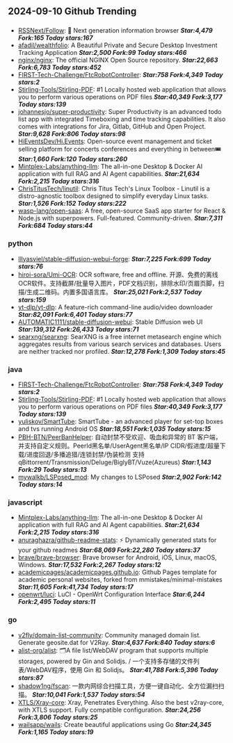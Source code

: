 ## 2024-09-10 Github Trending

### 
* [RSSNext/Follow](https://github.com/RSSNext/Follow): 🧡 Next generation information browser ***Star:4,479 Fork:165 Today stars:167***
* [afadil/wealthfolio](https://github.com/afadil/wealthfolio): A Beautiful Private and Secure Desktop Investment Tracking Application ***Star:2,500 Fork:99 Today stars:466***
* [nginx/nginx](https://github.com/nginx/nginx): The official NGINX Open Source repository. ***Star:22,663 Fork:6,783 Today stars:452***
* [FIRST-Tech-Challenge/FtcRobotController](https://github.com/FIRST-Tech-Challenge/FtcRobotController):  ***Star:758 Fork:4,349 Today stars:2***
* [Stirling-Tools/Stirling-PDF](https://github.com/Stirling-Tools/Stirling-PDF): #1 Locally hosted web application that allows you to perform various operations on PDF files ***Star:40,349 Fork:3,177 Today stars:139***
* [johannesjo/super-productivity](https://github.com/johannesjo/super-productivity): Super Productivity is an advanced todo list app with integrated Timeboxing and time tracking capabilities. It also comes with integrations for Jira, Gitlab, GitHub and Open Project. ***Star:9,628 Fork:806 Today stars:98***
* [HiEventsDev/Hi.Events](https://github.com/HiEventsDev/Hi.Events): Open-source event management and ticket selling platform for concerts conferences and everything in between🎟️ ***Star:1,660 Fork:120 Today stars:260***
* [Mintplex-Labs/anything-llm](https://github.com/Mintplex-Labs/anything-llm): The all-in-one Desktop & Docker AI application with full RAG and AI Agent capabilities. ***Star:21,634 Fork:2,215 Today stars:316***
* [ChrisTitusTech/linutil](https://github.com/ChrisTitusTech/linutil): Chris Titus Tech's Linux Toolbox - Linutil is a distro-agnostic toolbox designed to simplify everyday Linux tasks. ***Star:1,526 Fork:152 Today stars:222***
* [wasp-lang/open-saas](https://github.com/wasp-lang/open-saas): A free, open-source SaaS app starter for React & Node.js with superpowers. Full-featured. Community-driven. ***Star:7,311 Fork:684 Today stars:44***

### python
* [lllyasviel/stable-diffusion-webui-forge](https://github.com/lllyasviel/stable-diffusion-webui-forge):  ***Star:7,225 Fork:699 Today stars:76***
* [hiroi-sora/Umi-OCR](https://github.com/hiroi-sora/Umi-OCR): OCR software, free and offline. 开源、免费的离线OCR软件。支持截屏/批量导入图片，PDF文档识别，排除水印/页眉页脚，扫描/生成二维码。内置多国语言库。 ***Star:25,021 Fork:2,537 Today stars:159***
* [yt-dlp/yt-dlp](https://github.com/yt-dlp/yt-dlp): A feature-rich command-line audio/video downloader ***Star:82,091 Fork:6,401 Today stars:77***
* [AUTOMATIC1111/stable-diffusion-webui](https://github.com/AUTOMATIC1111/stable-diffusion-webui): Stable Diffusion web UI ***Star:139,312 Fork:26,433 Today stars:71***
* [searxng/searxng](https://github.com/searxng/searxng): SearXNG is a free internet metasearch engine which aggregates results from various search services and databases. Users are neither tracked nor profiled. ***Star:12,278 Fork:1,309 Today stars:45***

### java
* [FIRST-Tech-Challenge/FtcRobotController](https://github.com/FIRST-Tech-Challenge/FtcRobotController):  ***Star:758 Fork:4,349 Today stars:2***
* [Stirling-Tools/Stirling-PDF](https://github.com/Stirling-Tools/Stirling-PDF): #1 Locally hosted web application that allows you to perform various operations on PDF files ***Star:40,349 Fork:3,177 Today stars:139***
* [yuliskov/SmartTube](https://github.com/yuliskov/SmartTube): SmartTube - an advanced player for set-top boxes and tvs running Android OS ***Star:18,551 Fork:1,035 Today stars:15***
* [PBH-BTN/PeerBanHelper](https://github.com/PBH-BTN/PeerBanHelper): 自动封禁不受欢迎、吸血和异常的 BT 客户端，并支持自定义规则。PeerId黑名单/UserAgent黑名单/IP CIDR/假进度/超量下载/进度回退/多播追猎/连锁封禁/伪装检测 支持 qBittorrent/Transmission/Deluge/BiglyBT/Vuze(Azureus) ***Star:1,143 Fork:29 Today stars:13***
* [mywalkb/LSPosed_mod](https://github.com/mywalkb/LSPosed_mod): My changes to LSPosed ***Star:2,902 Fork:142 Today stars:14***

### javascript
* [Mintplex-Labs/anything-llm](https://github.com/Mintplex-Labs/anything-llm): The all-in-one Desktop & Docker AI application with full RAG and AI Agent capabilities. ***Star:21,634 Fork:2,215 Today stars:316***
* [anuraghazra/github-readme-stats](https://github.com/anuraghazra/github-readme-stats): ⚡ Dynamically generated stats for your github readmes ***Star:68,069 Fork:22,280 Today stars:37***
* [brave/brave-browser](https://github.com/brave/brave-browser): Brave browser for Android, iOS, Linux, macOS, Windows. ***Star:17,532 Fork:2,267 Today stars:12***
* [academicpages/academicpages.github.io](https://github.com/academicpages/academicpages.github.io): Github Pages template for academic personal websites, forked from mmistakes/minimal-mistakes ***Star:11,605 Fork:41,734 Today stars:17***
* [openwrt/luci](https://github.com/openwrt/luci): LuCI - OpenWrt Configuration Interface ***Star:6,244 Fork:2,495 Today stars:11***

### go
* [v2fly/domain-list-community](https://github.com/v2fly/domain-list-community): Community managed domain list. Generate geosite.dat for V2Ray. ***Star:4,637 Fork:840 Today stars:6***
* [alist-org/alist](https://github.com/alist-org/alist): 🗂️A file list/WebDAV program that supports multiple storages, powered by Gin and Solidjs. / 一个支持多存储的文件列表/WebDAV程序，使用 Gin 和 Solidjs。 ***Star:41,788 Fork:5,396 Today stars:87***
* [shadow1ng/fscan](https://github.com/shadow1ng/fscan): 一款内网综合扫描工具，方便一键自动化、全方位漏扫扫描。 ***Star:10,041 Fork:1,537 Today stars:54***
* [XTLS/Xray-core](https://github.com/XTLS/Xray-core): Xray, Penetrates Everything. Also the best v2ray-core, with XTLS support. Fully compatible configuration. ***Star:24,256 Fork:3,806 Today stars:25***
* [wailsapp/wails](https://github.com/wailsapp/wails): Create beautiful applications using Go ***Star:24,345 Fork:1,165 Today stars:19***
